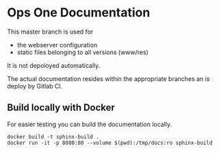# Ops One Documentation

This master branch is used for

* the webserver configuration
* static files belonging to all versions (www/res)

It is not depoloyed automatically.

The actual documentation resides within the appropriate branches an is deploy by Gitlab CI.

## Build locally with Docker

For easier testing you can build the documentation locally.

```shell
docker build -t sphinx-build .
docker run -it -p 8080:80 --volume $(pwd):/tmp/docs:ro sphinx-build
```